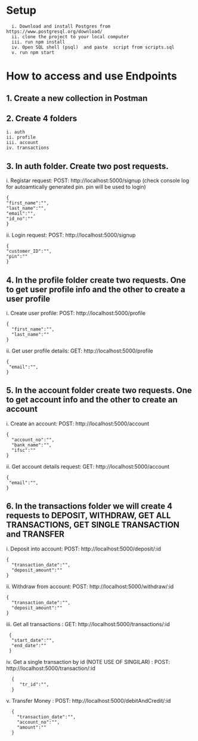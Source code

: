 # Setup

      i. Download and install Postgres from https://www.postgresql.org/download/ 
      ii. clone the project to your local computer
      iii. run npm install
      iv. Open SQL shell (psql)  and paste  script from scripts.sql
      v. run npm start

# How to access and use Endpoints

## 1. Create a new collection in Postman
## 2. Create 4 folders
    i. auth
    ii. profile
    iii. account
    iv. transactions

## 3. In auth folder. Create two post requests.

i. Registar request: POST: http://localhost:5000/signup (check console log for autoamtically generated pin. pin will be used to login)

    {
    "first_name":"",
    "last_name":"",
    "email":"",
    "id_no":""
    }

ii. Login request: POST: http://localhost:5000/signup

    {
    "customer_ID":"",
    "pin":""
    }

## 4. In the profile folder create two requests. One to get user profile info and the other to create a user profile

i. Create user profile: POST: http://localhost:5000/profile

    {
      "first_name":"",
      "last_name":""
    }

ii. Get user profile details: GET: http://localhost:5000/profile

    {
     "email":"",
    }

## 5. In the account folder create two requests. One to get account info and the other to create an account

i. Create an account: POST: http://localhost:5000/account

    {
      "account_no":"",
      "bank_name":"",
      "ifsc":""
    }

ii. Get account details request: GET: http://localhost:5000/account

    {
     "email":"",
    }

## 6. In the transactions folder we will create 4 requests to DEPOSIT, WITHDRAW, GET ALL TRANSACTIONS, GET SINGLE TRANSACTION and TRANSFER

i. Deposit into account: POST: http://localhost:5000/deposit/:id

    {
      "transaction_date":"",
      "deposit_amount":""
    }

ii. Withdraw from account: POST: http://localhost:5000/withdraw/:id

    {
      "transaction_date":"",
      "deposit_amount":""
    }

iii. Get all transactions : GET: http://localhost:5000/transactions/:id

     {
      "start_date":"",
      "end_date":""
     }

iv. Get a single transaction by id (NOTE USE OF SINGILAR) : POST: http://localhost:5000/transaction/:id

      {
         "tr_id":"",
      }
v. Transfer Money : POST: http://localhost:5000/debitAndCredit/:id

      {
        "transaction_date":"",
        "account_no":"",
        "amount":""
      }
